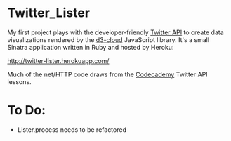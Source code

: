 Twitter_Lister
====================

My first project plays with the developer-friendly [Twitter API](https://dev.twitter.com/docs) to create data visualizations rendered by the [d3-cloud](https://github.com/jasondavies/d3-cloud) JavaScript library. It's a small Sinatra application written in Ruby and hosted by Heroku: 

http://twitter-lister.herokuapp.com/

Much of the net/HTTP code draws from the [Codecademy](www.codecademy.com) Twitter API lessons. 

To Do:
====================

- Lister.process needs to be refactored
